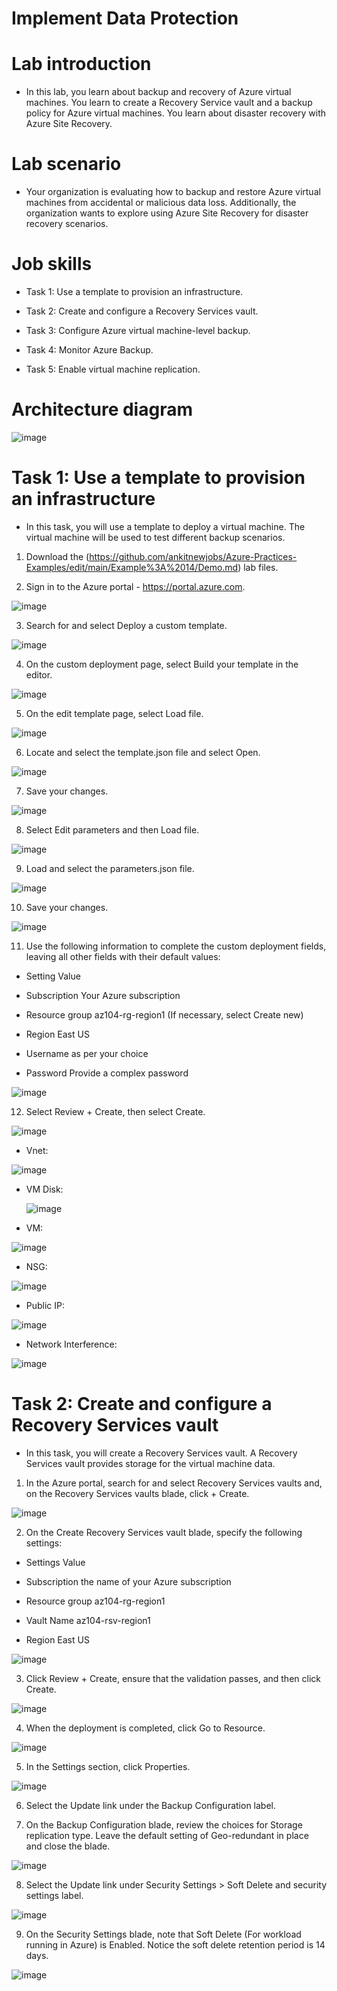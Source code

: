 # Implement Data Protection

# Lab introduction

- In this lab, you learn about backup and recovery of Azure virtual machines. You learn to create a Recovery Service vault and a backup policy for Azure virtual machines. You learn about disaster recovery with Azure Site Recovery.

# Lab scenario

- Your organization is evaluating how to backup and restore Azure virtual machines from accidental or malicious data loss. Additionally, the organization wants to explore using Azure Site Recovery for disaster recovery scenarios.

# Job skills

- Task 1: Use a template to provision an infrastructure.

- Task 2: Create and configure a Recovery Services vault.

- Task 3: Configure Azure virtual machine-level backup.

- Task 4: Monitor Azure Backup.

- Task 5: Enable virtual machine replication.

# Architecture diagram

![image](https://github.com/ankitnewjobs/Azure-Practices-Examples/assets/154872782/d60ead69-25bf-4ad1-a8c5-9d3dab3f0a08)

# Task 1: Use a template to provision an infrastructure

- In this task, you will use a template to deploy a virtual machine. The virtual machine will be used to test different backup scenarios.

1. Download the (https://github.com/ankitnewjobs/Azure-Practices-Examples/edit/main/Example%3A%2014/Demo.md) lab files.

2. Sign in to the Azure portal - https://portal.azure.com.

![image](https://github.com/ankitnewjobs/Azure-Practices-Examples/assets/154872782/ba3d0d5d-1d2b-47be-98e7-670aa4f1333c)

3. Search for and select Deploy a custom template.

![image](https://github.com/ankitnewjobs/Azure-Practices-Examples/assets/154872782/fa9315d4-214d-4627-8b4f-1e1c633d5fd6)

4. On the custom deployment page, select Build your template in the editor.

![image](https://github.com/ankitnewjobs/Azure-Practices-Examples/assets/154872782/d38373c6-6fb7-4eed-8007-8e9ef7cda22a)

5. On the edit template page, select Load file.

![image](https://github.com/ankitnewjobs/Azure-Practices-Examples/assets/154872782/6c992126-98f8-45b7-97ee-4d1cc4a048f7)

6. Locate and select the template.json file and select Open.

![image](https://github.com/ankitnewjobs/Azure-Practices-Examples/assets/154872782/73fcb512-b45a-4b81-bb01-c18220728e66)

7. Save your changes.

![image](https://github.com/ankitnewjobs/Azure-Practices-Examples/assets/154872782/18488223-3d2b-4786-9b94-221d96cafd81)

8. Select Edit parameters and then Load file.

![image](https://github.com/ankitnewjobs/Azure-Practices-Examples/assets/154872782/1989498a-d16a-4a1d-b5a4-7f5084affc7f)

9. Load and select the parameters.json file.

![image](https://github.com/ankitnewjobs/Azure-Practices-Examples/assets/154872782/cf53336f-6b02-4f6b-a806-daa3c89137ae)

10. Save your changes.

![image](https://github.com/ankitnewjobs/Azure-Practices-Examples/assets/154872782/fd471657-897c-4f65-9ac8-4b109d90f1eb)

11. Use the following information to complete the custom deployment fields, leaving all other fields with their default values:

- Setting	Value

- Subscription	Your Azure subscription

- Resource group	az104-rg-region1 (If necessary, select Create new)

- Region	East US

- Username	as per your choice

- Password	Provide a complex password

![image](https://github.com/ankitnewjobs/Azure-Practices-Examples/assets/154872782/2b34ad27-d6f0-49ad-80d7-22d6d354d40b)

12. Select Review + Create, then select Create.

![image](https://github.com/ankitnewjobs/Azure-Practices-Examples/assets/154872782/4aececc9-bb4b-4b3b-9ff7-aebab7867e7b)

- Vnet:

![image](https://github.com/ankitnewjobs/Azure-Practices-Examples/assets/154872782/18d12d01-ec3d-4ed7-925b-0f7b1db308e1)

- VM Disk:

  ![image](https://github.com/ankitnewjobs/Azure-Practices-Examples/assets/154872782/e73b17ed-2a49-4d5f-b1d5-5c5ff876ac0e)

- VM:

![image](https://github.com/ankitnewjobs/Azure-Practices-Examples/assets/154872782/1c367a92-9497-4e58-9bfb-60ecfbffb8ae)

- NSG:

![image](https://github.com/ankitnewjobs/Azure-Practices-Examples/assets/154872782/997f972a-b33c-4bf9-8676-2fb3ae7c1ed6)

- Public IP:

![image](https://github.com/ankitnewjobs/Azure-Practices-Examples/assets/154872782/fb294d63-4d92-4364-856e-c56e2c624b82)

- Network Interference:

![image](https://github.com/ankitnewjobs/Azure-Practices-Examples/assets/154872782/a9cfb9fc-0159-4bde-9f4a-cfc162395caa)

# Task 2: Create and configure a Recovery Services vault

- In this task, you will create a Recovery Services vault. A Recovery Services vault provides storage for the virtual machine data.

1. In the Azure portal, search for and select Recovery Services vaults and, on the Recovery Services vaults blade, click + Create.

![image](https://github.com/ankitnewjobs/Azure-Practices-Examples/assets/154872782/7c0358ed-47c6-4e2f-87bf-b7a435eac98e)

2. On the Create Recovery Services vault blade, specify the following settings:

- Settings	Value

- Subscription	the name of your Azure subscription

- Resource group	az104-rg-region1

- Vault Name	az104-rsv-region1

- Region	East US

![image](https://github.com/ankitnewjobs/Azure-Practices-Examples/assets/154872782/e8cd299c-1838-4c5c-9b8c-f17fded75ff7)

3. Click Review + Create, ensure that the validation passes, and then click Create.

![image](https://github.com/ankitnewjobs/Azure-Practices-Examples/assets/154872782/1e688410-5544-4aa7-a656-32ddb3c8a78c)

4. When the deployment is completed, click Go to Resource.

![image](https://github.com/ankitnewjobs/Azure-Practices-Examples/assets/154872782/44b61c28-8446-4456-b762-5b4a5fa10659)

5. In the Settings section, click Properties.

![image](https://github.com/ankitnewjobs/Azure-Practices-Examples/assets/154872782/54e9dd78-131f-4af7-8138-9b6f18f0f217)

6. Select the Update link under the Backup Configuration label.

7. On the Backup Configuration blade, review the choices for Storage replication type. Leave the default setting of Geo-redundant in place and close the blade.

![image](https://github.com/ankitnewjobs/Azure-Practices-Examples/assets/154872782/75479e57-ab4c-43de-be4a-306a837e8875)

8. Select the Update link under Security Settings > Soft Delete and security settings label.

![image](https://github.com/ankitnewjobs/Azure-Practices-Examples/assets/154872782/959b90ca-9772-41c2-b4e4-2111c2151250)

9. On the Security Settings blade, note that Soft Delete (For workload running in Azure) is Enabled. Notice the soft delete retention period is 14 days.

![image](https://github.com/ankitnewjobs/Azure-Practices-Examples/assets/154872782/e7fc1d66-68a0-492a-b36f-ba1114da289c)
